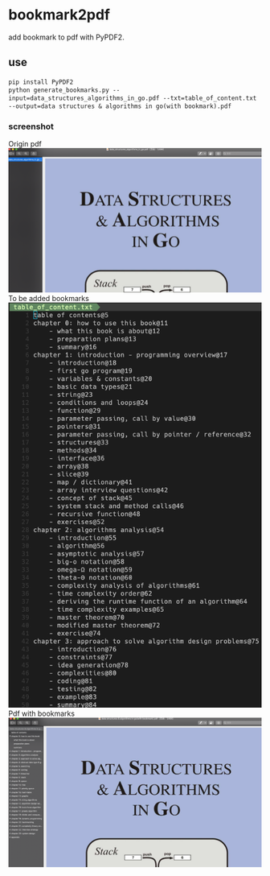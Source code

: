 # bookmark2pdf
add bookmark to pdf with PyPDF2.

## use
```
pip install PyPDF2
python generate_bookmarks.py --input=data_structures_algorithms_in_go.pdf --txt=table_of_content.txt --output=data structures & algorithms in go(with bookmark).pdf
```
### screenshot
Origin pdf
![Origin pdf](https://github.com/Cluas/bookmark2pdf/blob/master/example/origin%20pdf.png)
To be added bookmarks
![To be added bookmarks](https://github.com/Cluas/bookmark2pdf/blob/master/example/bookmark.png)
Pdf with bookmarks
![Pdf with bookmarks](https://github.com/Cluas/bookmark2pdf/blob/master/example/with%20bookmark.png)
